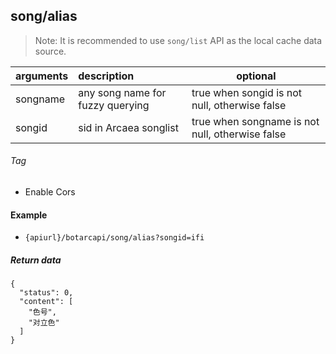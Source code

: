 ## song/alias

> Note: It is recommended to use `song/list` API as the local cache data source.

| arguments  | description                                                                | optional                                        |
|:-----------|:---------------------------------------------------------------------------|-------------------------------------------------|
| songname   | any song name for fuzzy querying                                           | true when songid is not null, otherwise false   |
| songid     | sid in Arcaea songlist                                                     | true when songname is not null, otherwise false |

###### Tag

* Enable Cors

#### Example

+ `{apiurl}/botarcapi/song/alias?songid=ifi`

##### Return data

```json5
{
  "status": 0,
  "content": [
    "色号",
    "对立色"
  ]
}
```

